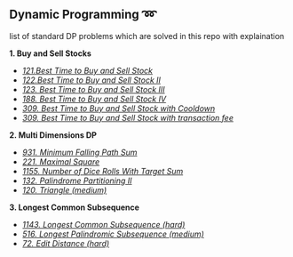 ## Dynamic Programming :loop: 
list of standard DP problems which are solved in this repo with explaination

**1. Buy and Sell Stocks**
* *[121.Best Time to Buy and Sell Stock](https://leetcode.com/problems/best-time-to-buy-and-sell-stock/)* 
* *[122.Best Time to Buy and Sell Stock II](https://leetcode.com/problems/best-time-to-buy-and-sell-stock-ii/)* 
* *[123. Best Time to Buy and Sell Stock III](https://leetcode.com/problems/best-time-to-buy-and-sell-stock-iii/)* 
* *[188. Best Time to Buy and Sell Stock IV](https://leetcode.com/problems/best-time-to-buy-and-sell-stock-iv/)* 
* *[309. Best Time to Buy and Sell Stock with Cooldown](https://leetcode.com/problems/best-time-to-buy-and-sell-stock-with-cooldown/)* 
* *[309. Best Time to Buy and Sell Stock with transaction fee](https://leetcode.com/problems/best-time-to-buy-and-sell-stock-with-transaction-fee/)* 

**2. Multi Dimensions DP**
* *[931. Minimum Falling Path Sum](https://leetcode.com/problems/minimum-falling-path-sum/)* 
* *[221. Maximal Square](https://leetcode.com/problems/maximal-square/)* 
* *[1155. Number of Dice Rolls With Target Sum](https://leetcode.com/problems/number-of-dice-rolls-with-target-sum/)* 
* *[132. Palindrome Partitioning II](https://leetcode.com/problems/palindrome-partitioning-ii/)* 
* *[120. Triangle (medium)](https://leetcode.com/problems/triangle/)* 

**3. Longest Common Subsequence**
* *[1143. Longest Common Subsequence (hard)](https://leetcode.com/problems/longest-common-subsequence/)* 
* *[516. Longest Palindromic Subsequence (medium)](https://leetcode.com/problems/longest-palindromic-subsequence/)* 
* *[72. Edit Distance (hard)](https://leetcode.com/problems/edit-distance/)* 


